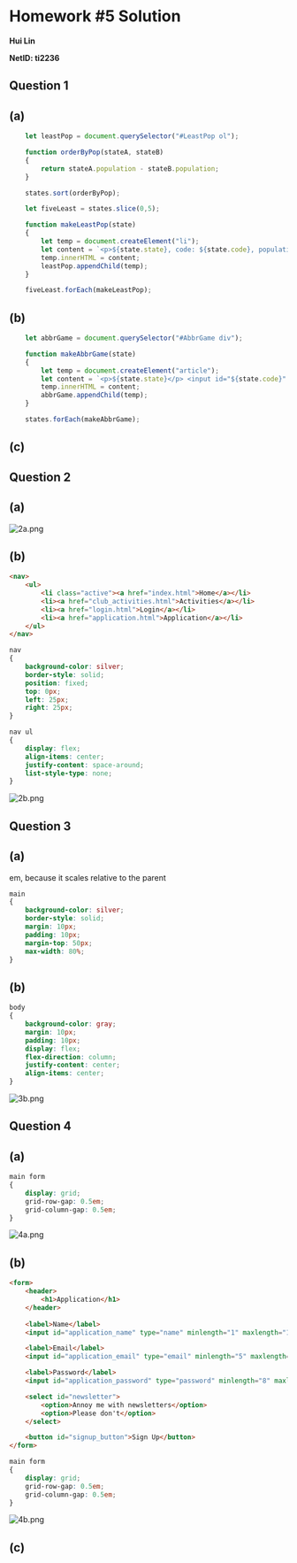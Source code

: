# Homework #5 Solution
**Hui Lin**

**NetID: ti2236**

## Question 1
## (a)
``` javascript
    let leastPop = document.querySelector("#LeastPop ol");

    function orderByPop(stateA, stateB)
    {
        return stateA.population - stateB.population;
    }

    states.sort(orderByPop);

    let fiveLeast = states.slice(0,5);

    function makeLeastPop(state)
    {
        let temp = document.createElement("li");
        let content = `<p>${state.state}, code: ${state.code}, population: ${state.population}, capital: ${state.capital_city}</p>`
        temp.innerHTML = content;
        leastPop.appendChild(temp);
    }

    fiveLeast.forEach(makeLeastPop);
```
## (b)
``` javascript
    let abbrGame = document.querySelector("#AbbrGame div");

    function makeAbbrGame(state)
    {
        let temp = document.createElement("article");
        let content = `<p>${state.state}</p> <input id="${state.code}" type="text"><p><small title="${state.code}">Hint</small></p>`;
        temp.innerHTML = content;
        abbrGame.appendChild(temp);
    }

    states.forEach(makeAbbrGame);
```
## (c)

## Question 2
## (a)
![2a.png](images/2a.PNG)
## (b)
``` html
<nav>
    <ul>
        <li class="active"><a href="index.html">Home</a></li>
        <li><a href="club_activities.html">Activities</a></li>
        <li><a href="login.html">Login</a></li>
        <li><a href="application.html">Application</a></li>
    </ul>
</nav>
```

``` css
nav
{
    background-color: silver;
    border-style: solid;
    position: fixed;
    top: 0px;
    left: 25px;
    right: 25px;
}

nav ul
{
    display: flex;
    align-items: center;
    justify-content: space-around;
    list-style-type: none;
}
```

![2b.png](images/2b.PNG)

## Question 3
## (a)
em, because it scales relative to the parent

``` css
main
{
    background-color: silver;
    border-style: solid;
    margin: 10px;
    padding: 10px;
    margin-top: 50px;
    max-width: 80%;
}
```

## (b)
``` css
body
{
    background-color: gray;
    margin: 10px;
    padding: 10px;
    display: flex;
    flex-direction: column;
    justify-content: center;
    align-items: center;
}
```
![3b.png](images/3b.PNG)
## Question 4
## (a)
``` css
main form
{
    display: grid;
    grid-row-gap: 0.5em;
    grid-column-gap: 0.5em;
}
```

![4a.png](images/4a.PNG)
## (b)
``` html
<form>
    <header>
        <h1>Application</h1>
    </header>
    
    <label>Name</label>
    <input id="application_name" type="name" minlength="1" maxlength="100" required></input>

    <label>Email</label>
    <input id="application_email" type="email" minlength="5" maxlength="100" required></input>

    <label>Password</label>
    <input id="application_password" type="password" minlength="8" maxlength="100" required></input>

    <select id="newsletter">
        <option>Annoy me with newsletters</option>
        <option>Please don't</option>
    </select>

    <button id="signup_button">Sign Up</button>
</form>
```

``` css
main form
{
    display: grid;
    grid-row-gap: 0.5em;
    grid-column-gap: 0.5em;
}
```

![4b.png](images/4b.PNG)
## (c)